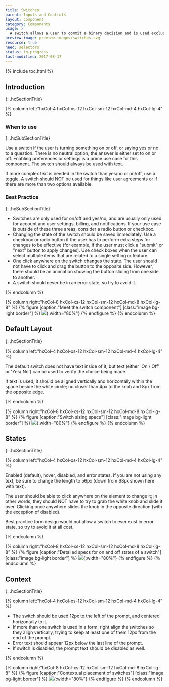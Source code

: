 ```yaml
---
title: Switches
parent: Inputs and Controls
layout: component
category: Components
usage: >
  A switch allows a user to commit a binary decision and is used exclusively for yes/no or on/off decisions. They are especially useful when building mobile based designs.
preview-image: preview-images/switches.svg
resource: true
need: selectors
status: in-progress
last-modified: 2017-08-17
---
```


{% include toc.html %}


## Introduction
{: .hxSectionTitle}
<div class="hxRow">
{% column left:"hxCol-4 hxCol-xs-12 hxCol-sm-12 hxCol-md-4 hxCol-lg-4" %}

### When to use
{: .hxSubSectionTitle}

Use a switch if the user is turning something on or off, or saying yes or no to a question. There is no neutral option; the answer is either set to on or off. Enabling preferences or settings is a prime use case for this component. The switch should always be used with text. 

If more complex text is needed in the switch than yes/no or on/off, use a toggle. A switch should NOT be used for things like user agreements or if there are more than two options available.


### Best Practice
{: .hxSubSectionTitle}
- Switches are only used for on/off and yes/no, and are usually only used for account and user settings, billing, and notifications. If your use case is outside of these three areas, consider a radio button or checkbox. 
- Changing the state of the switch should be saved immediately. Use a checkbox or radio button if the user has to perform extra steps for changes to be effective (for example, if the user must click a "submit" or "next" button to apply changes). Use check boxes when the user can select multiple items that are related to a single setting or feature.
- One click anywhere on the switch changes the state. The user should not have to click and drag the button to the opposite side. However, there should be an animation showing the button sliding from one side to another.
- A switch should never be in an error state, so try to avoid it.

{% endcolumn %}

{% column right:"hxCol-8 hxCol-xs-12 hxCol-sm-12 hxCol-md-8 hxCol-lg-8" %}
{% figure [caption:"Meet the switch component"] [class:"image bg-light border"] %}
![]({{site.url}}/assets/images/components/inputs-and-controls/switches/switch-hero.svg){:width="80%"}
{% endfigure %}
{% endcolumn %}
</div>

## Default Layout
{: .hxSectionTitle}
<div class="hxRow">
{% column left:"hxCol-4 hxCol-xs-12 hxCol-sm-12 hxCol-md-4 hxCol-lg-4" %}

The default switch does not have text inside of it, but text (either 'On / Off' or 'Yes/ No') can be used to verify the choice being made. 

If text is used, it should be aligned vertically and horizontally within the space beside the white circle; no closer than 4px to the knob and 8px from the opposite edge.

{% endcolumn %}

{% column right:"hxCol-8 hxCol-xs-12 hxCol-sm-12 hxCol-md-8 hxCol-lg-8" %}
{% figure [caption:"Switch sizing specs"] [class:"image bg-light border"] %}
![]({{site.url}}/assets/images/components/inputs-and-controls/switches/switch-default-layout.svg){:width="80%"}
{% endfigure %}
{% endcolumn %}
</div>

## States
{: .hxSectionTitle}
<div class="hxRow">
{% column left:"hxCol-4 hxCol-xs-12 hxCol-sm-12 hxCol-md-4 hxCol-lg-4" %}

Enabled (default), hover, disabled, and error states. If you are not using any text, be sure to change the length to 56px (down from 68px shown here with text).

The user should be able to click anywhere on the element to change it; in other words, they should NOT have to try to grab the white knob and slide it over. Clicking once anywhere slides the knob in the opposite direction (with the exception of disabled). 

Best practice form design would not allow a switch to ever exist in error state, so try to avoid it at all cost.

{% endcolumn %}

{% column right:"hxCol-8 hxCol-xs-12 hxCol-sm-12 hxCol-md-8 hxCol-lg-8" %}
{% figure [caption:"Detailed specs for on and off states of a switch"] [class:"image bg-light border"] %}
![]({{site.url}}/assets/images/components/inputs-and-controls/switches/switch-states.svg){:width="80%"}
{% endfigure %}
{% endcolumn %}

</div>

## Context
{: .hxSectionTitle}
<div class="hxRow">
{% column left:"hxCol-4 hxCol-xs-12 hxCol-sm-12 hxCol-md-4 hxCol-lg-4" %}

- The switch should be used 12px to the left of the prompt, and centered horizontally to it. 
- If more than one switch is used in a form, right align the switches so they align vertically, trying to keep at least one of them 12px from the end of the prompt. 
- Error text should appear 12px below the last line of the prompt.
- If switch is disabled, the prompt text should be disabled as well.

{% endcolumn %}

{% column right:"hxCol-8 hxCol-xs-12 hxCol-sm-12 hxCol-md-8 hxCol-lg-8" %}
{% figure [caption:"Contextual placement of switches"] [class:"image bg-light border"] %}
![]({{site.url}}/assets/images/components/inputs-and-controls/switches/switch-context.svg){:width="80%"}
{% endfigure %}
{% endcolumn %}

</div>
